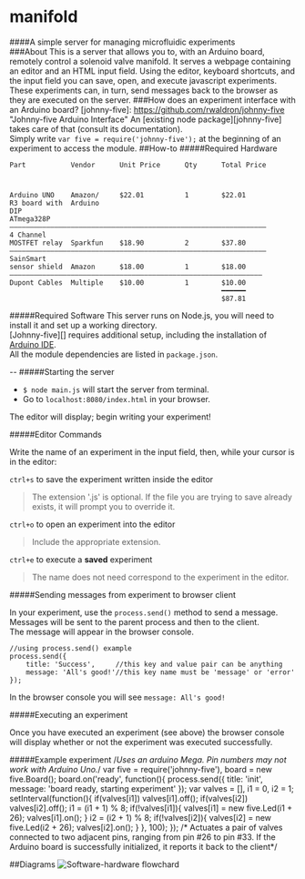 manifold
====

####A simple server for managing microfluidic experiments  
###About
This is a server that allows you to, with an Arduino board, remotely control a solenoid valve manifold. It serves a webpage containing an editor and an HTML input field. Using the editor, keyboard shortcuts, and the input field you can save, open, and execute javascript experiments. These experiments can, in turn, send messages back to the browser as they are executed on the server.
###How does an experiment interface with an Arduino board?
[johnny-five]: https://github.com/rwaldron/johnny-five "Johnny-five Arduino Interface"
An [existing node package][johnny-five] takes care of that (consult its documentation).  
Simply write `var five = require('johnny-five');` at the beginning of an experiment to access the module.
##How-to
#####Required Hardware
	
	Part           Vendor      Unit Price      Qty      Total Price  
#  
	Arduino UNO    Amazon/     $22.01          1        $22.01
	R3 board with  Arduino
	DIP            
	ATmega328P
	―――――――――――――――――――――――――――――――――――――――――――――――――――――――――――――――
	4 Channel
	MOSTFET relay  Sparkfun    $18.90          2        $37.80
	―――――――――――――――――――――――――――――――――――――――――――――――――――――――――――――――
	SainSmart
	sensor shield  Amazon      $18.00          1        $18.00 
	――――――――――――――――――――――――――――――――――――――――――――――――――――――――――――――
	Dupont Cables  Multiple    $10.00          1        $10.00
	                                                    ━━━━━━
	                                                    $87.81
#####Required Software
This server runs on Node.js, you will need to install it and set up a working directory.  
[Johnny-five][] requires additional setup, including the installation of [Arduino IDE](http://arduino.cc/en/main/software).  
All the module dependencies are listed in `package.json`.  

--
#####Starting the server
	
- `$ node main.js` will start the server from terminal.
- Go to `localhost:8080/index.html` in your browser.

The editor will display; begin writing your experiment!

#####Editor Commands

Write the name of an experiment in the input field, then, while your cursor is in the editor:

`ctrl+s` to save the experiment written inside the editor

> The extension '.js' is optional. If the file you are trying to save already exists, it will prompt you to override it.

`ctrl+o` to open an experiment into the editor

> Include the appropriate extension.

`ctrl+e` to execute a **saved** experiment

> The name does not need correspond to the experiment in the editor.

#####Sending messages from experiment to browser client

In your experiment, use the `process.send()` method to send a message.  
Messages will be sent to the parent process and then to the client.  
The message will appear in the browser console.
	
	//using process.send() example
	process.send({
		title: 'Success',     //this key and value pair can be anything
		message: 'All's good!'//this key name must be 'message' or 'error'
	});

In the browser console you will see `message: All's good!`

#####Executing an experiment

Once you have executed an experiment (see above) the browser console will display whether or not the experiment was executed successfully.

#####Example experiment
	/*Uses an arduino Mega.
	Pin numbers may not 
	work with Arduino Uno.*/
	var five = require('johnny-five'), board = new five.Board();
	board.on('ready', function(){
		process.send({
			title: 'init',
			message: 'board ready, starting experiment'
		});
		var valves = [],
		i1 = 0,
		i2 = 1;
		setInterval(function(){
			if(valves[i1])
				valves[i1].off();
			if(valves[i2])
				valves[i2].off();
			i1 = (i1 + 1) % 8;
			if(!valves[i1]){
				valves[i1] = new five.Led(i1 + 26);
				valves[i1].on();
			}
			i2 = (i2 + 1) % 8;
			if(!valves[i2]){
				valves[i2] = new five.Led(i2 + 26);
				valves[i2].on();
			}
		}, 100);
	});
	/* Actuates a pair of valves connected to two adjacent pins,
	ranging from pin #26 to pin #33. If the Arduino board is
	successfully initialized, it reports it back to the client*/
	

##Diagrams
![Software-hardware flowchard](https://raw.github.com/Batmoose/manifold-images/master/SW%20Architecture.png)



